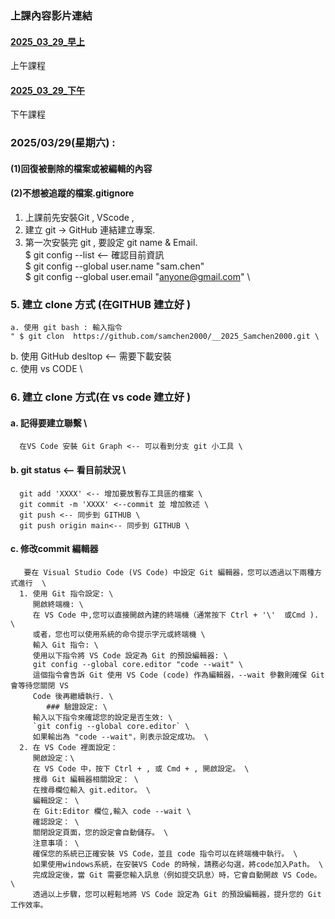 
### 上課內容影片連結
#### [2025_03_29_早上](https://youtube.com/live/sHN3QWXbrBs)
上午課程 
#### [2025_03_29_下午](https://youtube.com/live/H3UmK6Ps898) 
下午課程 


### 2025/03/29(星期六) : 
#### (1)回復被刪除的檔案或被編輯的內容 
#### (2)不想被追蹤的檔案.gitignore

1. 上課前先安裝Git , VScode  , 
2. 建立 git -> GitHub 連結建立專案.
3. 第一次安裝完 git , 要設定 git name & Email. \
   $ git config --list  <-- 確認目前資訊 \
   $ git config --global user.name "sam.chen" \
   $ git config --global user.email "anyone@gmail.com" \
### 5. 建立 clone 方式 (在GITHUB 建立好 )
    a. 使用 git bash : 輸入指令 
    " $ git clon  https://github.com/samchen2000/__2025_Samchen2000.git \
   b. 使用 GitHub desltop <-- 需要下載安裝 \
   c. 使用 vs CODE \
### 6. 建立 clone 方式(在 vs code 建立好 ) 
####   a. 記得要建立聯繫 \
      在VS Code 安裝 Git Graph <-- 可以看到分支 git 小工具 \
####   b. git status <-- 看目前狀況 \
      git add 'XXXX' <-- 增加要放暫存工具區的檔案 \
      git commit -m 'XXXX' <--commit 並 增加敘述 \
      git push <-- 同步到 GITHUB \
      git push origin main<-- 同步到 GITHUB \
####   c. 修改commit 編輯器 
       要在 Visual Studio Code (VS Code) 中設定 Git 編輯器，您可以透過以下兩種方式進行  \
      1. 使用 Git 指令設定: \
         開啟終端機: \
         在 VS Code 中,您可以直接開啟內建的終端機（通常按下 Ctrl + '\'  或Cmd ). \
         或者，您也可以使用系統的命令提示字元或終端機 \
         輸入 Git 指令: \
         使用以下指令將 VS Code 設定為 Git 的預設編輯器: \
         git config --global core.editor "code --wait" \
         這個指令會告訴 Git 使用 VS Code (code) 作為編輯器，--wait 參數則確保 Git 會等待您關閉 VS 
         Code 後再繼續執行. \
            ### 驗證設定: \
         輸入以下指令來確認您的設定是否生效: \
         `git config --global core.editor` \
         如果輸出為 "code --wait"，則表示設定成功。 \
      2. 在 VS Code 裡面設定：
         開啟設定：\
         在 VS Code 中，按下 Ctrl + , 或 Cmd + , 開啟設定。 \
         搜尋 Git 編輯器相關設定： \
         在搜尋欄位輸入 git.editor。 \
         編輯設定： \
         在 Git:Editor 欄位,輸入 code --wait \
         確認設定： \
         關閉設定頁面，您的設定會自動儲存。 \
         注意事項： \
         確保您的系統已正確安裝 VS Code，並且 code 指令可以在終端機中執行。 \
         如果使用windows系統，在安裝VS Code 的時候，請務必勾選，將code加入Path。 \
         完成設定後，當 Git 需要您輸入訊息（例如提交訊息）時，它會自動開啟 VS Code。 \
         透過以上步驟，您可以輕鬆地將 VS Code 設定為 Git 的預設編輯器，提升您的 Git 工作效率。 
